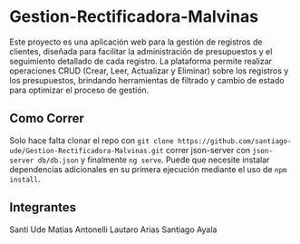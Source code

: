 # Gestion-Rectificadora-Malvinas
Este proyecto es una aplicación web para la gestión de registros de clientes, diseñada para facilitar la administración de presupuestos y el seguimiento detallado de cada registro. La plataforma permite realizar operaciones CRUD (Crear, Leer, Actualizar y Eliminar) sobre los registros y los presupuestos, brindando herramientas de filtrado y cambio de estado para optimizar el proceso de gestión.

## Como Correr
Solo hace falta clonar el repo con `git clone https://github.com/santiago-ude/Gestion-Rectificadora-Malvinas.git` correr json-server con `json-server db/db.json` y finalmente `ng serve`. Puede que necesite instalar dependencias adicionales en su primera ejecución mediante el uso de `npm install`.

## Integrantes
Santi Ude
Matias Antonelli
Lautaro Arias
Santiago Ayala
